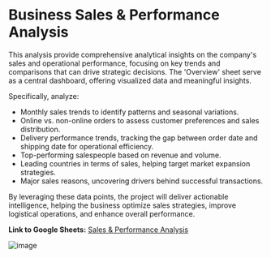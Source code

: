 # Business Sales & Performance Analysis

This analysis provide comprehensive analytical insights on the company's sales and operational performance, focusing on key trends and comparisons that can drive strategic decisions. The 'Overview' sheet serve as a central dashboard, offering visualized data and meaningful insights.

Specifically, analyze:
- Monthly sales trends to identify patterns and seasonal variations.
- Online vs. non-online orders to assess customer preferences and sales distribution.
- Delivery performance trends, tracking the gap between order date and shipping date for operational efficiency.
- Top-performing salespeople based on revenue and volume.
- Leading countries in terms of sales, helping target market expansion strategies.
- Major sales reasons, uncovering drivers behind successful transactions.

By leveraging these data points, the project will deliver actionable intelligence, helping the business optimize sales strategies, improve logistical operations, and enhance overall performance.

**Link to Google Sheets:** [Sales & Performance Analysis](https://docs.google.com/spreadsheets/d/18tJznePg0lrdk1OfUaUwF4GVFstI7-cxyRcSSb2r8I0/edit?usp=sharing)

![image](https://github.com/user-attachments/assets/79ab34aa-708c-4bc1-ab7c-7a065e4c0000)
